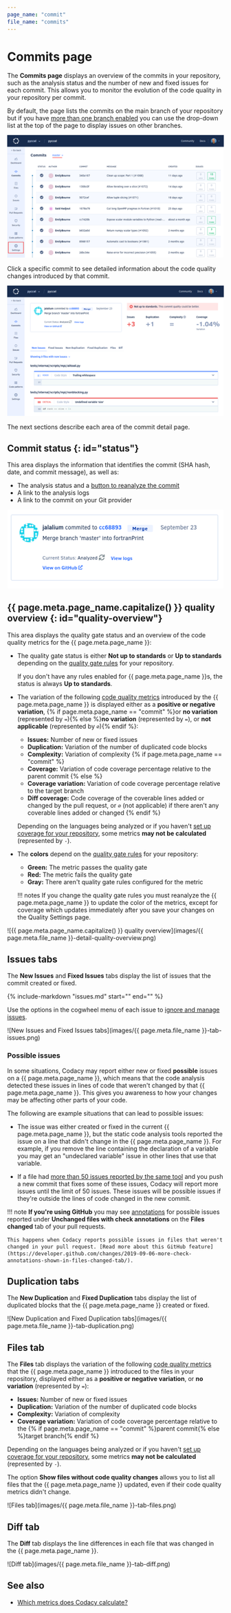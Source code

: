 ```yaml
---
page_name: "commit"
file_name: "commits"
---
```


# Commits page

The **Commits page** displays an overview of the commits in your repository, such as the analysis status and the number of new and fixed issues for each commit. This allows you to monitor the evolution of the code quality in your repository per commit.

By default, the page lists the commits on the main branch of your repository but if you have [more than one branch enabled](../repositories-configure/managing-branches.md) you can use the drop-down list at the top of the page to display issues on other branches.

![Commits page](images/commits.png)

Click a specific commit to see detailed information about the code quality changes introduced by that commit.

![Commit detail](images/commits-detail.png)

The next sections describe each area of the commit detail page.

## Commit status {: id="status"}

This area displays the information that identifies the commit (SHA hash, date, and commit message), as well as:

-   The analysis status and a [button to reanalyze the commit](../faq/repositories/how-do-i-reanalyze-my-repository.md)
-   A link to the analysis logs
-   A link to the commit on your Git provider

![Commit status](images/commits-detail-status.png)

<!--quality-overview-start-->
## {{ page.meta.page_name.capitalize() }} quality overview {: id="quality-overview"}

This area displays the quality gate status and an overview of the code quality metrics for the {{ page.meta.page_name }}:

-   The quality gate status is either **Not up to standards** or **Up to standards** depending on the [quality gate rules](../repositories-configure/adjusting-quality-settings.md) for your repository.

    If you don't have any rules enabled for {{ page.meta.page_name }}s, the status is always **Up to standards**.

-   The variation of the following [code quality metrics](../faq/code-analysis/which-metrics-does-codacy-calculate.md) introduced by the {{ page.meta.page_name }} is displayed either as a **positive or negative variation**, {% if page.meta.page_name == "commit" %}or **no variation** (represented by `=`){% else %}**no variation** (represented by `=`), or **not applicable** (represented by `∅`){% endif %}:

    -   **Issues:** Number of new or fixed issues
    -   **Duplication:** Variation of the number of duplicated code blocks
    -   **Complexity:** Variation of complexity
{% if page.meta.page_name == "commit" %}
    -   **Coverage:** Variation of code coverage percentage relative to the parent commit
{% else %}
    -   **Coverage variation:** Variation of code coverage percentage relative to the target branch
    -   **Diff coverage:** Code coverage of the coverable lines added or changed by the pull request, or `∅` (not applicable) if there aren't any coverable lines added or changed
{% endif %}

    Depending on the languages being analyzed or if you haven't [set up coverage for your repository](../coverage-reporter/index.md), some metrics **may not be calculated** (represented by `-`).

-   The **colors** depend on the [quality gate rules](../repositories-configure/adjusting-quality-settings.md) for your repository:

    -   **Green:** The metric passes the quality gate
    -   **Red:** The metric fails the quality gate
    -   **Gray:** There aren't quality gate rules configured for the metric

    !!! notes
        If you change the quality gate rules you must reanalyze the {{ page.meta.page_name }} to update the color of the metrics, except for coverage which updates immediately after you save your changes on the Quality Settings page.

<!-- vale off -->
![{{ page.meta.page_name.capitalize() }} quality overview](images/{{ page.meta.file_name }}-detail-quality-overview.png)
<!-- vale on -->
<!--quality-overview-end-->

<!--tabs-start-->
## Issues tabs

The **New Issues** and **Fixed Issues** tabs display the list of issues that the commit created or fixed.

{%
    include-markdown "issues.md"
    start="<!--issue-detail-start-->"
    end="<!--issue-detail-end-->"
%}

Use the options in the cogwheel menu of each issue to [ignore and manage issues](issues.md#ignoring-and-managing-issues).

![New Issues and Fixed Issues tabs](images/{{ page.meta.file_name }}-tab-issues.png)

### Possible issues

In some situations, Codacy may report either new or fixed **possible** issues on a {{ page.meta.page_name }}, which means that the code analysis detected these issues in lines of code that weren't changed by that {{ page.meta.page_name }}. This gives you awareness to how your changes may be affecting other parts of your code.

The following are example situations that can lead to possible issues:

-   The issue was either created or fixed in the current {{ page.meta.page_name }}, but the static code analysis tools reported the issue on a line that didn't change in the {{ page.meta.page_name }}. For example, if you remove the line containing the declaration of a variable you may get an "undeclared variable" issue in other lines that use that variable.

-   If a file had [more than 50 issues reported by the same tool](../faq/code-analysis/does-codacy-place-limits-on-the-code-analysis.md) and you push a new commit that fixes some of these issues, Codacy will report more issues until the limit of 50 issues. These issues will be possible issues if they're outside the lines of code changed in the new commit.

!!! note
    **If you're using GitHub** you may see [annotations](../repositories-configure/integrations/github-integration.md#annotations)  for possible issues reported under **Unchanged files with check annotations** on the **Files changed** tab of your pull requests.

    This happens when Codacy reports possible issues in files that weren't changed in your pull request. [Read more about this GitHub feature](https://developer.github.com/changes/2019-09-06-more-check-annotations-shown-in-files-changed-tab/).

## Duplication tabs

The **New Duplication** and **Fixed Duplication** tabs display the list of duplicated blocks that the {{ page.meta.page_name }} created or fixed.

![New Duplication and Fixed Duplication tabs](images/{{ page.meta.file_name }}-tab-duplication.png)

## Files tab

The **Files** tab displays the variation of the following [code quality metrics](../faq/code-analysis/which-metrics-does-codacy-calculate.md) that the {{ page.meta.page_name }} introduced to the files in your repository, displayed either as a **positive or negative variation**, or **no variation** (represented by `=`):

-   **Issues:** Number of new or fixed issues
-   **Duplication:** Variation of the number of duplicated code blocks
-   **Complexity:** Variation of complexity
-   **Coverage variation:** Variation of code coverage percentage relative to the {% if page.meta.page_name == "commit" %}parent commit{% else %}target branch{% endif %}

Depending on the languages being analyzed or if you haven't [set up coverage for your repository](../coverage-reporter/index.md), some metrics **may not be calculated** (represented by `-`).

The option **Show files without code quality changes** allows you to list all files that the {{ page.meta.page_name }} updated, even if their code quality metrics didn't change.

<!-- vale off -->
![Files tab](images/{{ page.meta.file_name }}-tab-files.png)
<!-- vale on -->

## Diff tab

The **Diff** tab displays the line differences in each file that was changed in the {{ page.meta.page_name }}.

<!-- vale off -->
![Diff tab](images/{{ page.meta.file_name }}-tab-diff.png)
<!-- vale on -->
<!--tabs-end-->

## See also

-   [Which metrics does Codacy calculate?](../faq/code-analysis/which-metrics-does-codacy-calculate.md)
